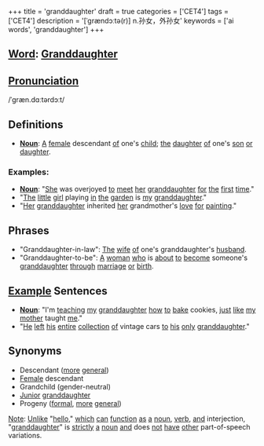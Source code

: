 +++
title = 'granddaughter'
draft = true
categories = ['CET4']
tags = ['CET4']
description = '[ˈgrændɔːtə(r)] n.孙女，外孙女'
keywords = ['ai words', 'granddaughter']
+++

## [Word](/en/post/word/): [Granddaughter](/en/post/granddaughter/)

## [Pronunciation](/en/post/pronunciation/)
/ˈɡræn.dɑːtərdɔːt/

## Definitions
- **[Noun](/en/post/noun/)**: [A](/en/post/a/) [female](/en/post/female/) descendant [of](/en/post/of/) one's [child](/en/post/child/); [the](/en/post/the/) [daughter](/en/post/daughter/) [of](/en/post/of/) one's [son](/en/post/son/) [or](/en/post/or/) [daughter](/en/post/daughter/). 

### Examples:
- **[Noun](/en/post/noun/)**: "[She](/en/post/she/) was overjoyed [to](/en/post/to/) [meet](/en/post/meet/) [her](/en/post/her/) [granddaughter](/en/post/granddaughter/) [for](/en/post/for/) [the](/en/post/the/) [first](/en/post/first/) [time](/en/post/time/)."
- "[The](/en/post/the/) [little](/en/post/little/) [girl](/en/post/girl/) playing [in](/en/post/in/) [the](/en/post/the/) [garden](/en/post/garden/) is [my](/en/post/my/) [granddaughter](/en/post/granddaughter/)."
- "[Her](/en/post/her/) [granddaughter](/en/post/granddaughter/) inherited [her](/en/post/her/) grandmother's [love](/en/post/love/) [for](/en/post/for/) [painting](/en/post/painting/)."

## Phrases
- "Granddaughter-in-law": [The](/en/post/the/) [wife](/en/post/wife/) [of](/en/post/of/) one's granddaughter's [husband](/en/post/husband/).
- "Granddaughter-to-be": [A](/en/post/a/) [woman](/en/post/woman/) [who](/en/post/who/) is [about](/en/post/about/) [to](/en/post/to/) [become](/en/post/become/) someone's [granddaughter](/en/post/granddaughter/) [through](/en/post/through/) [marriage](/en/post/marriage/) [or](/en/post/or/) [birth](/en/post/birth/).

## [Example](/en/post/example/) Sentences
- **[Noun](/en/post/noun/)**: "I'm [teaching](/en/post/teaching/) [my](/en/post/my/) [granddaughter](/en/post/granddaughter/) [how](/en/post/how/) [to](/en/post/to/) [bake](/en/post/bake/) cookies, [just](/en/post/just/) [like](/en/post/like/) [my](/en/post/my/) [mother](/en/post/mother/) taught [me](/en/post/me/)."
- "[He](/en/post/he/) [left](/en/post/left/) [his](/en/post/his/) [entire](/en/post/entire/) [collection](/en/post/collection/) [of](/en/post/of/) vintage cars [to](/en/post/to/) [his](/en/post/his/) [only](/en/post/only/) [granddaughter](/en/post/granddaughter/)."

## Synonyms
- Descendant ([more](/en/post/more/) [general](/en/post/general/))
- [Female](/en/post/female/) descendant
- Grandchild (gender-neutral) 
- [Junior](/en/post/junior/) [granddaughter](/en/post/granddaughter/)
- Progeny ([formal](/en/post/formal/), [more](/en/post/more/) [general](/en/post/general/))

[Note](/en/post/note/): [Unlike](/en/post/unlike/) "[hello](/en/post/hello/)," [which](/en/post/which/) [can](/en/post/can/) [function](/en/post/function/) [as](/en/post/as/) [a](/en/post/a/) [noun](/en/post/noun/), [verb](/en/post/verb/), [and](/en/post/and/) interjection, "[granddaughter](/en/post/granddaughter/)" is [strictly](/en/post/strictly/) [a](/en/post/a/) [noun](/en/post/noun/) [and](/en/post/and/) does [not](/en/post/not/) [have](/en/post/have/) [other](/en/post/other/) part-of-speech variations.
